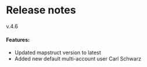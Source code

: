 # Release notes
v.4.6
#### Features:
* Updated mapstruct version to latest
* Added new default multi-account user Carl Schwarz